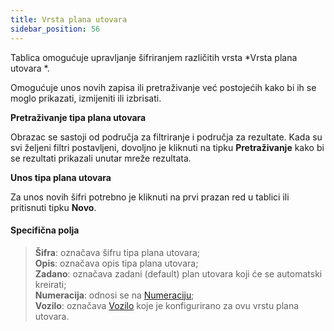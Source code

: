 ```yaml
---
title: Vrsta plana utovara 
sidebar_position: 56
---
```


Tablica omogućuje upravljanje šifriranjem različitih vrsta *Vrsta plana utovara *.

Omogućuje unos novih zapisa ili pretraživanje već postojećih kako bi ih se moglo prikazati, izmijeniti ili izbrisati.

**Pretraživanje tipa plana utovara**

Obrazac se sastoji od područja za filtriranje i područja za rezultate. Kada su svi željeni filtri postavljeni, dovoljno je kliknuti na tipku **Pretraživanje** kako bi se rezultati prikazali unutar mreže rezultata.

**Unos tipa plana utovara**

Za unos novih šifri potrebno je kliknuti na prvi prazan red u tablici ili pritisnuti tipku **Novo**.

#### Specifična polja

> **Šifra**: označava šifru tipa plana utovara;           
> **Opis**: označava opis tipa plana utovara;   
> **Zadano**: označava zadani (default) plan utovara koji će se automatski kreirati;       
> **Numeracija**: odnosi se na [Numeraciju](/docs/configurations/tables/fluentis-numerations);       
> **Vozilo**: označava [Vozilo](/docs/logistics/motorvehicles/motorvehicle) koje je konfigurirano za ovu vrstu plana utovara.  